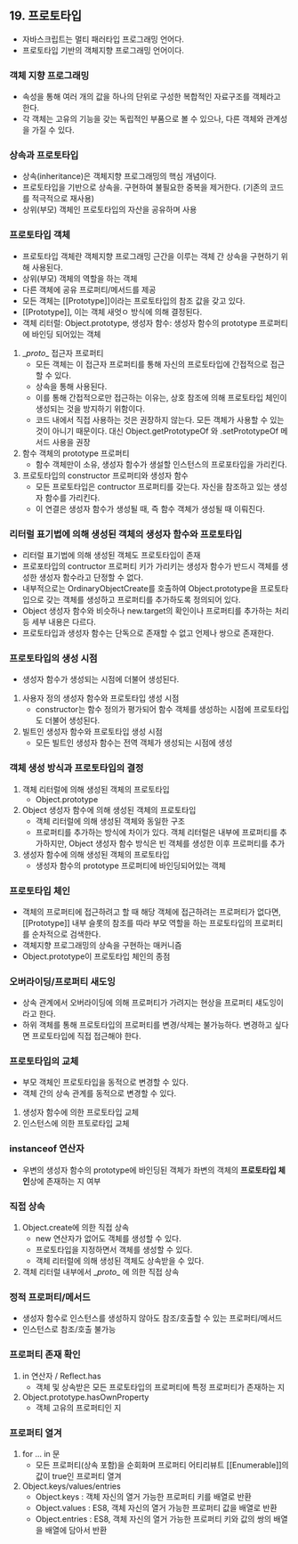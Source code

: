 ## 19. 프로토타입

- 자바스크립트는 멀티 패러타입 프로그래밍 언어다.
- 프로토타입 기반의 객체지향 프로그래밍 언어이다.

### 객체 지향 프로그래밍
- 속성을 통해 여러 개의 값을 하나의 단위로 구성한 복합적인 자료구조를 객체라고 한다.
- 각 객체는 고유의 기능을 갖는 독립적인 부품으로 볼 수 있으나, 다른 객체와 관계성을 가질 수 있다.

### 상속과 프로토타입
- 상속(inheritance)은 객체지향 프로그래밍의 핵심 개념이다.
- 프로토타입을 기반으로 상속을. 구현하여 불필요한 중복을 제거한다. (기존의 코드를 적극적으로 재사용)
- 상위(부모) 객체인 프로토타입의 자산을 공유하며 사용

### 프로토타입 객체
- 프로토타입 객체란 객체지향 프로그래밍 근간을 이루는 객체 간 상속을 구현하기 위해 사용된다.
- 상위(부모) 객체의 역할을 하는 객체
- 다른 객체에 공유 프로퍼티/메서드를 제공
- 모든 객체는 [[Prototype]]이라는 프로토타입의 참조 값을 갖고 있다.
- [[Prototype]], 이는 객체 새엇ㅇ 방식에 의해 결정된다.
- 객체 리터럴: Object.prototype, 생성자 함수: 생성자 함수의 prototype 프로퍼티에 바인딩 되어있는 객체

1. __proto_\_ 접근자 프로퍼티
	- 모든 객체는 이 접근자 프로퍼티를 통해 자신의 프로토타입에 간접적으로 접근할 수 있다.
	- 상속을 통해 사용된다.
	- 이를 통해 간접적으로만 접근하는 이유는, 상호 참조에 의해 프로토타입 체인이 생성되는 것을 방지하기 위함이다.
	- 코드 내에서 직접 사용하는 것은 권장하지 않는다. 모든 객체가 사용할 수 있는 것이 아니기 때문이다. 대신 Object.getPrototypeOf 와 .setPrototypeOf 메서드 사용을 권장
2. 함수 객체의 prototype 프로퍼티
	- 함수 객체만이 소유, 생성자 함수가 생설할 인스턴스의 프로포타입을 가리킨다.
3. 프로토타입의 constructor 프로퍼티와 생성자 함수
	- 모든 프로토타입은 contructor 프로퍼티를 갖는다. 자신을 참조하고 있는 생성자 함수를 가리킨다.
	- 이 연결은 생성자 함수가 생성될 때, 즉 함수 객체가 생성될 때 이뤄진다.

### 리터럴 표기법에 의해 생성된 객체의 생성자 함수와 프로토타입
- 리터럴 표기법에 의해 생성된 객체도 프로토타입이 존재
- 프로포타입의 contructor 프로퍼티 키가 가리키는 생성자 함수가 반드시 객체를 생성한 생성자 함수라고 단정할 수 없다.
- 내부적으로는 OrdinaryObjectCreate를 호출하여 Object.prototype을 프로토타입으로 갖는 객체를 생성하고 프로퍼티를 추가하도록 정의되어 있다.
- Object 생성자 함수와 비슷하나 new.target의 확인이나 프로퍼티를 추가하는 처리 등 세부 내용은 다르다.
- 프로토타입과 생성자 함수는 단독으로 존재할 수 없고 언제나 쌍으로 존재한다.

### 프로토타입의 생성 시점
- 생성자 함수가 생성되는 시점에 더불어 생성된다.

1. 사용자 정의 생성자 함수와 프로토타입 생성 시점
	- constructor는 함수 정의가 평가되어 함수 객체를 생성하는 시점에 프로토타입도 더불어 생성된다.
2. 빌트인 생성자 함수와 프로토타입 생성 시점
	- 모든 빌트인 생성자 함수는 전역 객체가 생성되는 시점에 생성

### 객체 생성 방식과 프로토타입의 결정
1. 객체 리터럴에 의해 생성된 객체의 프로토타입
	- Object.prototype
2. Object 생성자 함수에 의해 생성된 객체의 프로토타입
	- 객체 리터럴에 의해 생성된 객체와 동일한 구조
	- 프로퍼티를 추가하는 방식에 차이가 있다. 객체 리터럴은 내부에 프로퍼티를 추가하지만, Object 생성자 함수 방식은 빈 객체를 생성한 이후 프로퍼티를 추가
3. 생성자 함수에 의해 생성된 객체의 프로토타입
	- 생성자 함수의 prototype 프로퍼티에 바인딩되어있는 객체

### 프로토타입 체인
- 객체의 프로퍼티에 접근하려고 할 때 해당 객체에 접근하려는 프로퍼티가 없다면, [[Prototype]] 내부 슬롯의 참조를 따라 부모 역할을 하는 프로토타입의 프로퍼티를 순차적으로 검색한다.
- 객체지향 프로그래밍의 상속을 구현하는 매커니즘
- Object.prototype이 프로토타입 체인의 종점

### 오버라이딩/프로퍼티 새도잉
- 상속 관계에서 오버라이딩에 의해 프로퍼티가 가려지는 현상을 프로퍼티 섀도잉이라고 한다.
- 하위 객체를 통해 프로토타입의 프로퍼티를 변경/삭제는 불가능하다. 변경하고 싶다면 프로토타입에 직접 접근해야 한다.

### 프로토타입의 교체
- 부모 객체인 프로토타입을 동적으로 변경할 수 있다.
- 객체 간의 상속 관계를 동적으로 변경할 수 있다.

1. 생성자 함수에 의한 프로토타입 교체
2. 인스턴스에 의한 프토로타입 교체

### instanceof 연산자
- 우변의 생성자 함수의 prototype에 바인딩된 객체가 좌변의 객체의 **프로토타입 체인**상에 존재하는 지 여부

### 직접 상속
1. Object.create에 의한 직접 상속
	- new 연산자가 없어도 객체를 생성할 수 있다.
	- 프로토타입을 지정하면서 객체를 생성할 수 있다.
	- 객체 리터럴에 의해 생성된 객체도 상속받을 수 있다.
2. 객체 리터럴 내부에서 __proto_\_ 에 의한 직접 상속

### 정적 프로퍼티/메서드
- 생성자 함수로 인스턴스를 생성하지 않아도 참조/호출할 수 있는 프로퍼티/메서드
- 인스턴스로 참조/호출 불가능

### 프로퍼티 존재 확인
1. in 연산자 / Reflect.has
	- 객체 및 상속받은 모든 프로토타입의 프로퍼티에 특정 프로퍼티가 존재하는 지
2. Object.prototype.hasOwnProperty
	- 객체 고유의 프로퍼티인 지 

### 프로퍼티 열겨
1. for ... in 문
	- 모든 프로퍼티(상속 포함)을 순회화며 프로퍼티 어티리뷰트 [[Enumerable]]의 값이 true인 프로퍼티 열겨
2. Object.keys/values/entries
	- Object.keys : 객체 자신의 열거 가능한 프로퍼티 키를 배열로 반환
	- Object.values : ES8, 객체 자신의 열거 가능한 프로퍼티 값을 배열로 반환
	- Object.entries : ES8, 객체 자신의 열거 가능한 프로퍼티 키와 값의 쌍의 배열을 배열에 담아서 반환